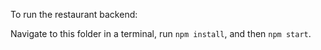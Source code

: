 To run the restaurant backend:

Navigate to this folder in a terminal, run `npm install`, and then `npm start`.
